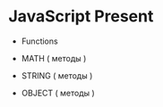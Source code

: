 # JavaScript Present
 
 - Functions

 - MATH ( методы )
 
 - STRING ( методы )

 - OBJECT ( методы )
